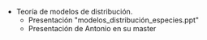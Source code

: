 
* Teoría de modelos de distribución.
  * Presentación "modelos_distribución_especies.ppt"
  * Presentación de Antonio en su master

